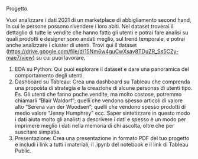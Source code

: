 Progetto

Vuoi analizzare i dati 2021 di un marketplace di abbigliamento second hand, in cui le persone possono rivendere i loro abiti. Nel dataset troverai il dettaglio di tutte le vendite che hanno fatto gli utenti e potrai fare analisi su quali prodotti e designer sono andati meglio, sul trend temporale, e potrai anche analizzare i cluster di utenti.
Trovi qui il dataset (https://drive.google.com/file/d/15Nm6w4guCwXsav8TDuZR_Ss5CZy-mae7/view) su cui puoi lavorare.
1. EDA su Python: Qui puoi esplorare il dataset e dare una panoramica del comportamento degli utenti.
2. Dashboard su Tableau: Crea una dashboard su Tableau che comprenda una proposta di strategia e la creazione di alcune personas di utenti tipo. Es. Gli utenti che fanno poche vendite, ma molto costose, potremmo chiamarli “Blair Waldorf”; quelli che vendono spesso articoli di valore alto “Serena van der Woodsen”; quelli che vendono spesso prodotti di medio valore “Jenny Humphrey” ecc. Saper sintetizzare in questo modo i dati aiuta molto gli analisti a descrivere i dati e spesso è un modo per imprimere meglio i dati nella memoria di chi ascolta, oltre che per suscitare simpatia.
3. Presentazione: Crea una presentazione in formato PDF del tuo progetto e includi i link a tutti i materiali, il .ipynb del notebook e il link di Tableau Public.
